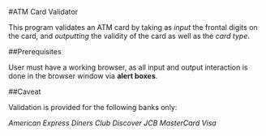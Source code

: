 #ATM Card Validator

This program validates an ATM card by taking as _input_ the frontal digits on the card, and _outputting_ the validity of the card as well as the _card type_. 

##Prerequisites

User must have a working browser, as all input and output interaction is done in the browser window via **alert boxes**.

##Caveat

Validation is provided for the following banks only:

*American Express*
*Diners Club*
*Discover*
*JCB*
*MasterCard*
*Visa*
